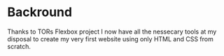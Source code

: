 # Backround

Thanks to TORs Flexbox project I now have all the nessecary tools at my disposal to create my very first website using only HTML and CSS from scratch.
